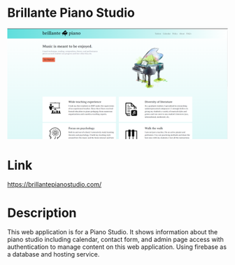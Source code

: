 # Brillante Piano Studio
<img src="https://github.com/gllil/brillantePiano/blob/main/public/images/bps_screenshot.png" alt="Brillante piano studio website" >

# Link

https://brillantepianostudio.com/


# Description

This web application is for a Piano Studio. It shows information about the piano studio including calendar, contact form, and admin page access with authentication to manage content on this web application. Using firebase as a database and hosting service.
